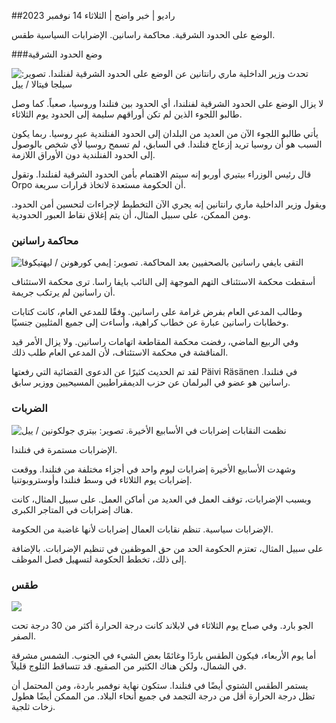 ##راديو \| خبر واضح \| الثلاثاء 14 نوفمبر 2023

الوضع على الحدود الشرقية. محاكمة راسانين. الإضرابات السياسية طقس.

###وضع الحدود الشرقية

![تحدث وزير الداخلية ماري رانتانين عن الوضع على الحدود الشرقية لفنلندا. تصوير: سيلجا فيتالا / ييل](https://images.cdn.yle.fi/image/upload/c_crop,h_2035,w_3619,x_0,y_102/ar_1.7777777777777777,c_fill,g_faces,h_675,w_1200/dpr_1.0/q_auto:eco/f_auto/fl_lossy/v1699539222/39-1186974652d2d84065b6)

لا يزال الوضع على الحدود الشرقية لفنلندا، أي الحدود بين فنلندا وروسيا، صعباً. كما وصل طالبو اللجوء الذين لم تكن أوراقهم سليمة إلى الحدود يوم الثلاثاء.

يأتي طالبو اللجوء الآن من العديد من البلدان إلى الحدود الفنلندية عبر روسيا. ربما يكون السبب هو أن روسيا تريد إزعاج فنلندا. في السابق، لم تسمح روسيا لأي شخص بالوصول إلى الحدود الفنلندية دون الأوراق اللازمة.

قال رئيس الوزراء بيتيري أوربو إنه سيتم الاهتمام بأمن الحدود الشرقية لفنلندا. وتقول Orpo أن الحكومة مستعدة لاتخاذ قرارات سريعة.

ويقول وزير الداخلية ماري رانتانين إنه يجري الآن التخطيط لإجراءات لتحسين أمن الحدود. ومن الممكن، على سبيل المثال، أن يتم إغلاق نقاط العبور الحدودية.

### محاكمة راسانين

![التقى بايفي راسانين بالصحفيين بعد المحاكمة. تصوير: إيمي كورهونن / ليهتيكوفا](https://images.cdn.yle.fi/image/upload/c_crop,h_2874,w_5110,x_10,y_131/ar_1.7777777777777777,c_fill,g_faces,h_675,w_1200/dpr_1.0/q_auto:eco/f_auto/fl_lossy/v1699970382/39-1200146655334491cf27)

أسقطت محكمة الاستئناف التهم الموجهة إلى النائب بايفا راسا. ترى محكمة الاستئناف أن راسانين لم يرتكب جريمة.

وطالب المدعي العام بفرض غرامة على راسانين. وفقًا للمدعي العام، كانت كتابات وخطابات راسانين عبارة عن خطاب كراهية، وأساءت إلى جميع المثليين جنسيًا.

وفي الربيع الماضي، رفضت محكمة المقاطعة اتهامات راسانين. ولا يزال الأمر قيد المناقشة في محكمة الاستئناف، لأن المدعي العام طلب ذلك.

لقد تم الحديث كثيرًا عن الدعوى القضائية التي رفعتها Päivi Räsänen في فنلندا. راسانين هو عضو في البرلمان عن حزب الديمقراطيين المسيحيين ووزير سابق.

### الضربات

![نظمت النقابات إضرابات في الأسابيع الأخيرة. تصوير: بيتري جولكونين / ييل](https://images.cdn.yle.fi/image/upload/c_crop,h_2268,w_4031,x_0,y_79/ar_1.7777777777777777,c_fill,g_faces,h_675,w_1200/dpr_1.0/q_auto:eco/f_auto/fl_lossy/v1699516057/39-1197941654c8e0786a42)

الإضرابات مستمرة في فنلندا.

وشهدت الأسابيع الأخيرة إضرابات ليوم واحد في أجزاء مختلفة من فنلندا. ووقعت إضرابات يوم الثلاثاء في وسط فنلندا وأوستروبوتنيا.

وبسبب الإضرابات، توقف العمل في العديد من أماكن العمل. على سبيل المثال، كانت هناك إضرابات في المتاجر الكبرى.

الإضرابات سياسية. تنظم نقابات العمال إضرابات لأنها غاضبة من الحكومة.

على سبيل المثال، تعتزم الحكومة الحد من حق الموظفين في تنظيم الإضرابات. بالإضافة إلى ذلك، تخطط الحكومة لتسهيل فصل الموظف.

### طقس

![](https://images.cdn.yle.fi/image/upload/c_crop,h_1080,w_1919,x_0,y_0/ar_1.7777777777777777,c_fill,g_faces,h_675,w_1200/dpr_1.0/q_auto:eco/f_auto/fl_lossy/v1699978341/39-120060665539c47bcdf6)

الجو بارد. وفي صباح يوم الثلاثاء في لابلاند كانت درجة الحرارة أكثر من 30 درجة تحت الصفر.

أما يوم الأربعاء، فيكون الطقس باردًا وغائمًا بعض الشيء في الجنوب. الشمس مشرقة في الشمال، ولكن هناك الكثير من الصقيع. قد تتساقط الثلوج قليلاً.

يستمر الطقس الشتوي أيضًا في فنلندا. ستكون نهاية نوفمبر باردة، ومن المحتمل أن تظل درجة الحرارة أقل من درجة التجمد في جميع أنحاء البلاد. من الممكن أيضًا هطول زخات ثلجية.